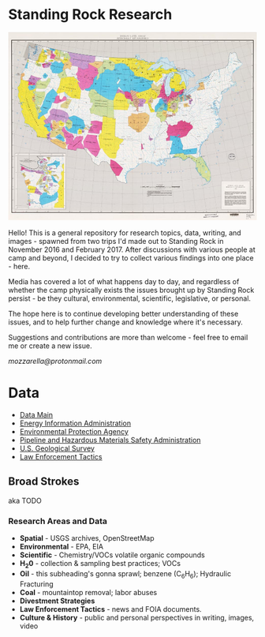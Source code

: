 # Standing Rock Research

![Indian Land Areas, Judicially Established 1978](data/USGS/Indian-Lands-plate-1.jpg)

Hello! This is a general repository for research topics, data, writing, and images - spawned from two trips I'd made out to Standing Rock in November 2016 and February 2017. After discussions with various people at camp and beyond, I decided to try to collect various findings into one place - here. 

Media has covered a lot of what happens day to day, and regardless of whether the camp physically exists the issues brought up by Standing Rock persist - be they cultural, environmental, scientific, legislative, or personal. 

The hope here is to continue developing better understanding of these issues, and to help further change and knowledge where it's necessary.

Suggestions and contributions are more than welcome - feel free to email me or create a new issue. 

_mozzarella@protonmail.com_

# Data

- [Data Main](data)
- [Energy Information Administration](data/EIA)
- [Environmental Protection Agency](data/EPA)
- [Pipeline and Hazardous Materials Safety Administration](data/PHMSA)
- [U.S. Geological Survey](data/USGS)
- [Law Enforcement Tactics](law-enforcement)


## Broad Strokes

aka TODO

### Research Areas and Data
- **Spatial** - USGS archives, OpenStreetMap
- **Environmental** - EPA, EIA
- **Scientific** - Chemistry/VOCs volatile organic compounds
- **H<sub>2</sub>0** - collection & sampling best practices; VOCs
- **Oil** - this subheading's gonna sprawl; benzene (C<sub>6</sub>H<sub>6</sub>); Hydraulic Fracturing
- **Coal** - mountaintop removal; labor abuses
- **Divestment Strategies**
- **Law Enforcement Tactics** - news and FOIA documents.
- **Culture & History** - public and personal perspectives in writing, images, video






